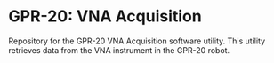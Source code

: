 # GPR-20: VNA Acquisition
Repository for the GPR-20 VNA Acquisition software utility. This utility retrieves data from the VNA instrument in the GPR-20 robot.
